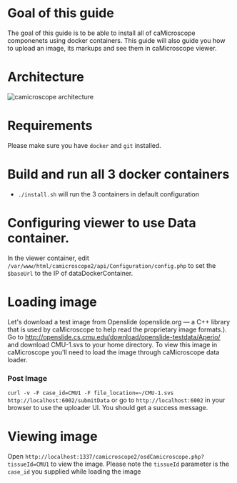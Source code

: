 # Goal of this guide

The goal of this guide is to be able to install all of caMicroscope componenets using docker containers. This guide will also guide you how to upload an image, its markups and see them in caMicroscope viewer. 

# Architecture
![camicroscope architecture](https://wiki.nci.nih.gov/download/attachments/325550279/caMicroscope-Architecture.png?version=1&modificationDate=1468862245000&api=v2)

# Requirements
Please make sure you have `docker` and `git` installed.

# Build and run all 3 docker containers
* `./install.sh` will run the 3 containers in default configuration


# Configuring viewer to use Data container.
In the viewer container, edit `/var/www/html/camicroscope2/api/Configuration/config.php` to set the `$baseUrl` to the IP of dataDockerContainer.

# Loading image
Let's download a test image from Openslide (openslide.org — a C++ library that is used by caMicroscope to help read the proprietary image formats.). Go to http://openslide.cs.cmu.edu/download/openslide-testdata/Aperio/ and download CMU-1.svs to your home directory. To view this image in caMicroscope you'll need to load the image through caMicroscope data loader.

### Post Image 
`curl -v -F case_id=CMU1 -F file_location=~/CMU-1.svs http://localhost:6002/submitData`
or go to
`http://localhost:6002` in your browser to use the uploader UI.
You should get a success message.

# Viewing image
Open `http://localhost:1337/camicroscope2/osdCamicroscope.php?tissueId=CMU1` to view the image. Please note the `tissueId` parameter is the `case_id` you supplied while loading the image



